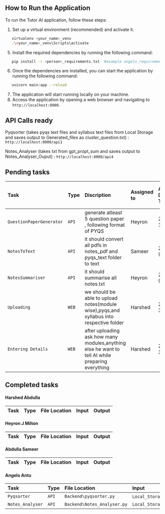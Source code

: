 ## How to Run the Application
To run the Tutor AI application, follow these steps:


1. Set up a virtual environment (recommended) and activate it.
```bash
   virtualenv <your_name>_venv 
   .\<your_name>_venv\Scripts\activate
```
5. Install the required dependencies by running the following command:
```bash
   pip install -r <person>_requirements.txt  #example angelo_requirements.txt
```
6. Once the dependencies are installed, you can start the application by running the following command:
```bash
   uvicorn main:app --reload
```
7. The application will start running locally on your machine.
8. Access the application by opening a web browser and navigating to 
    `http://localhost:8000`.

## API Calls ready

Pyqsorter (takes pyqs text files and syllabus text files from Local Storage and saves output to Generated_files as cluster_question.txt) : `http://localhost:8000/api1`

Notes_Analyser (takes txt from gpt_propt_sum and saves output to Notes_Analyser_Ouput) : `http://localhost:8000/api4`

## Pending tasks

| Task | Type     | Discription                |Assigned to     |Assigned Date-Time|  Expected to complete in        |Input                | Output Expected              |
| :-------- | :------- |  :------------------------- | :-------------------------| :-------------------------| :------------------------- |:------------------------- |:------------------------- |
| `QuestionPaperGenerator` | `API` |  generate atleast 5 question paper , following format of PYQS  |    Heyron         |   23/5/2023 12:00PM         |  6 hour         |you can decide               |       atleast 5 paper inside`Local_Storage/Generated_Files/GenQP`         |                         
| `NotesToText` | `API` |  it should convert all pdfs in notes_pdf and pyqs_text folder to text   |  Sameer         | 23/5/2023  9:00AM          |  12hour         |  `Local_Storage\notes_txt`,`Local_Storage\pyqs_text`            |       `Local_Storage\Generated_Files\Summarised_Notes`         | 
| `NotesSummariser` | `API` |  it should summarise all notes.txt   |  Heyron         | 23/5/2023 9:00AM          |  12 hour         |  `Local_Storage\notes_txt`            |       `Local_Storage\Generated_Files\Summarised_Notes`         | 
| `Uploading` | `WEB` |  we should be able to upload notes(module wise),pyqs,and syllabus into respective folder    |  Harshed         | 23/5/2023 3:00PM          |  6 hour         |  files from user            |       `Local_Storage\notes_pdf`,`Local_Storage\syllabus_pdf`,`Local_Storage\pyqs_pdf`         | 
| `Entering Details` | `WEB` |  after uploading ask how many modules,anything else he want to tell AI while preparing everything    |  Harshed         | 23/5/2023 3:00PM          |  6 hour         |  response from user as text            |       `Local_Storage\User_info` as text file         | 


## Completed tasks

#### Harshed Abdulla

| Task | Type     | File Location                |Input                | Output              |
| :-------- | :------- |  :------------------------- |:------------------------- |:------------------------- |

#### Heyron J Milton

| Task | Type     | File Location                |Input                | Output              |
| :-------- | :------- |  :------------------------- |:------------------------- |:------------------------- |

#### Abdulla Sameer

| Task | Type     | File Location                |Input                | Output              |
| :-------- | :------- |  :------------------------- |:------------------------- |:------------------------- |

#### Angelo Antu

| Task | Type     | File Location                |Input                | Output              |
| :-------- | :------- |  :------------------------- |:------------------------- |:------------------------- |
| `Pyqsorter` | `API` |  `Backend\pyqsorter.py`  |  `Local_Storage/pyqs_text`,`Local_Storage/syllabus.txt`               |       `Local_Storage/Generated_Files/cluster_questions.txt`         | 
| `Notes_Analyser` | `API` |  `Backend\Notes_Analyser.py`  |  `Local_Storage/Generated_Files/gpt_promt_sum/module2.txt`           |       `Local_Storage/Generated_Files/Notes_Analyser_Ouput_files/topic_list.txt`,`Local_Storage/Generated_Files/Notes_Analyser_Ouput_files/imp_topic_list.txt`,`Local_Storage/Generated_Files/Notes_Analyser_Ouput_files/notes_questions_list.txt`         | 
